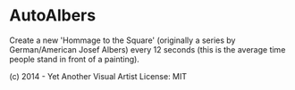 AutoAlbers
==========

Create a new 'Hommage to the Square' (originally a series by German/American Josef Albers) every 12 seconds (this is the average time people stand in front of a painting).

(c) 2014 - Yet Another Visual Artist
License: MIT
